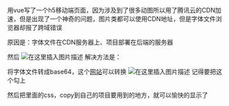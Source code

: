 ﻿用vue写了一个h5移动端页面，因为涉及到了很多动图所以用了腾讯云的CDN加速，但是出现了一个神奇的问题，图片类都可以使用CDN地址，但是字体文件浏览器却报了跨域错误

原因是：字体文件在CDN服务器上、项目部署在后端的服务器

然后
![在这里插入图片描述](https://img-blog.csdnimg.cn/20200929195427816.png#pic_center)
解决方法是：

将字体文件转成base64，这个[网站](https://transfonter.org/)可以转换 
![在这里插入图片描述](https://img-blog.csdnimg.cn/20200929195603934.png?x-oss-process=image/watermark,type_ZmFuZ3poZW5naGVpdGk,shadow_10,text_aHR0cHM6Ly9ibG9nLmNzZG4ubmV0L2xpdWFybXlsaXU=,size_16,color_FFFFFF,t_70#pic_center)
记得要把这个勾上

然后把里面的css，copy到自己的项目要用到的地方，就可以愉快的显示了







